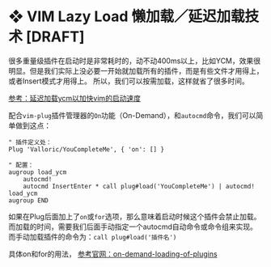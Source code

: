 #  ❖ VIM Lazy Load 懒加载／延迟加载技术 [DRAFT]

很多重量级插件在启动时是非常耗时的，动不动400ms以上，比如YCM，效果很明显。但是我们实际上没必要一开始就加载所有的插件，而是有些文件才用得上，或者Insert模式才用得上。
所以，我们可以按需加载，这样就省了很多时间。

[参考：延迟加载ycm以加快vim的启动速度](https://blog.csdn.net/tenghui0425/article/details/70201929)

配合`vim-plug`插件管理器的`On`功能（On-Demand），和`autocmd`命令，我们可以简单做到这点：
```vim
" 插件定义处：
Plug 'Valloric/YouCompleteMe', { 'on': [] }

" 配置：
augroup load_ycm
    autocmd!
    autocmd InsertEnter * call plug#load('YouCompleteMe') | autocmd! load_ycm
augroup END
```


如果在Plug后面加上了`on`或`for`选项，那么意味着启动时候这个插件会禁止加载。而加载的时间，需要我们后面手动指定一个autocmd自动命令或命令组来实现。
而手动加载插件的命令为：`call plug#load('插件名')`

具体on和for的用法，
[参考官网：on-demand-loading-of-plugins](https://github.com/junegunn/vim-plug#on-demand-loading-of-plugins)
